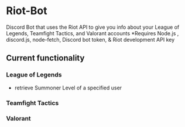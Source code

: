 # Riot-Bot
Discord Bot that uses the Riot API to give you info about your League of Legends, Teamfight Tactics, and Valorant accounts
*Requires Node.js , discord.js, node-fetch, Discord bot token, & Riot development API key

## Current functionality
### League of Legends
- retrieve Summoner Level of a specified user

### Teamfight Tactics

### Valorant
